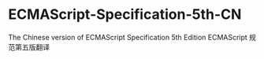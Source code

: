 ECMAScript-Specification-5th-CN
===============================

The Chinese version of ECMAScript Specification 5th Edition
ECMAScript 规范第五版翻译
